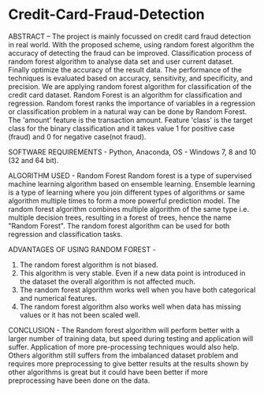 # Credit-Card-Fraud-Detection

ABSTRACT – The project is mainly focussed on credit card fraud detection in real world.  With the proposed scheme, using random forest algorithm the accuracy of detecting the fraud can be improved. Classification process of random forest algorithm to analyse data set and user current dataset. Finally optimize the accuracy of the result data. The performance of the techniques is evaluated based on accuracy, sensitivity, and specificity, and precision.
We are applying random forest algorithm for classification of the credit card dataset. Random Forest is an algorithm for classification and regression. 
Random forest ranks the importance of variables in a regression or classification problem in a natural way can be done
by Random Forest.
The 'amount' feature is the transaction amount. Feature 'class' is the target class for the binary classification and it takes value 1 for positive case (fraud) and 0 for negative case(not fraud).

SOFTWARE REQUIREMENTS - Python, Anaconda, OS - Windows 7, 8 and 10 (32 and 64 bit).

ALGORITHM USED - Random Forest
Random forest is a type of supervised machine learning algorithm based on ensemble learning. Ensemble learning is a type of learning where you join different types of algorithms or same algorithm multiple times to form a more powerful prediction model. The random forest algorithm combines multiple algorithm of the same type i.e. multiple decision trees, resulting in a forest of trees, hence the name "Random Forest". The random forest algorithm can be used for both regression and classification tasks.

ADVANTAGES OF USING RANDOM FOREST - 
1. The random forest algorithm is not biased.
2. This algorithm is very stable. Even if a new data point is introduced in the dataset the overall algorithm is not affected much.
3. The random forest algorithm works well when you have both categorical and numerical features.
4. The random forest algorithm also works well when data has missing values or it has not been scaled well.

CONCLUSION - The Random forest algorithm will perform better with a larger number of training data, but speed during testing and application will suffer. Application of more pre-processing techniques would also help. Others algorithm still suffers from the imbalanced dataset problem and requires more preprocessing to give better results at the results shown by other algorithms is great but it could have been better if more preprocessing have been done on the data.
